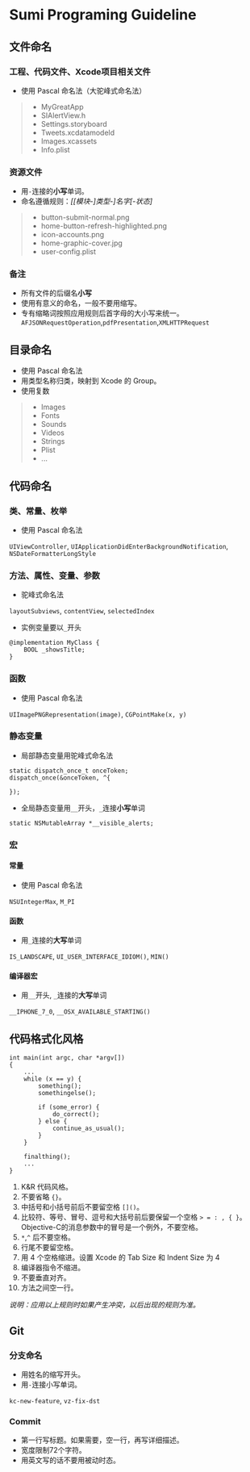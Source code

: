 Sumi Programing Guideline
=========================

## 文件命名

### 工程、代码文件、Xcode项目相关文件

* 使用 Pascal 命名法（大驼峰式命名法）

> * MyGreatApp
> * SIAlertView.h
> * Settings.storyboard
> * Tweets.xcdatamodeld
> * Images.xcassets
> * Info.plist

### 资源文件

* 用`-`连接的**小写**单词。
* 命名遵循规则：*[[模块-]类型-]*名字*[-状态]*

> * button-submit-normal.png
> * home-button-refresh-highlighted.png
> * icon-accounts.png
> * home-graphic-cover.jpg
> * user-config.plist

### 备注

* 所有文件的后缀名**小写**
* 使用有意义的命名，一般不要用缩写。
* 专有缩略词按照应用规则后首字母的大小写来统一。
`AFJSONRequestOperation`,`pdfPresentation`,`XMLHTTPRequest`


## 目录命名

* 使用 Pascal 命名法
* 用类型名称归类，映射到 Xcode 的 Group。
* 使用复数

> * Images
> * Fonts
> * Sounds
> * Videos
> * Strings
> * Plist
> * ...


## 代码命名

### 类、常量、枚举

* 使用 Pascal 命名法

`UIViewController`, `UIApplicationDidEnterBackgroundNotification`, `NSDateFormatterLongStyle`

### 方法、属性、变量、参数

* 驼峰式命名法

`layoutSubviews`, `contentView`, `selectedIndex`

* 实例变量要以`_`开头

```
@implementation MyClass {
    BOOL _showsTitle;
}
```

### 函数

* 使用 Pascal 命名法

`UIImagePNGRepresentation(image)`, `CGPointMake(x, y)`

### 静态变量

* 局部静态变量用驼峰式命名法

```
static dispatch_once_t onceToken;
dispatch_once(&onceToken, ^{

});
```

* 全局静态变量用`__`开头，`_`连接**小写**单词

```
static NSMutableArray *__visible_alerts;
```

### 宏

#### 常量

* 使用 Pascal 命名法

`NSUIntegerMax`, `M_PI`

#### 函数

* 用`_`连接的**大写**单词

`IS_LANDSCAPE`, `UI_USER_INTERFACE_IDIOM()`, `MIN()`

#### 编译器宏

* 用`__`开头, `_`连接的**大写**单词

`__IPHONE_7_0`, `__OSX_AVAILABLE_STARTING()`


## 代码格式化风格

```
int main(int argc, char *argv[])
{
    ...
    while (x == y) {
        something();
        somethingelse();

        if (some_error) {
            do_correct();
        } else {
            continue_as_usual();
        }
    }

    finalthing();
    ...
}
```

1. K&R 代码风格。
2. 不要省略 `{}`。
3. 中括号和小括号前后不要留空格 `[]()`。
4. 比较符、等号、冒号、逗号和大括号前后要保留一个空格 `> = : , { }`。Objective-C的消息参数中的冒号是一个例外，不要空格。
5. `*`,`^` 后不要空格。
6. 行尾不要留空格。
7. 用 4 个空格缩进。设置 Xcode 的 Tab Size 和 Indent Size 为 4
8. 编译器指令不缩进。
9. 不要垂直对齐。
10. 方法之间空一行。

*说明：应用以上规则时如果产生冲突，以后出现的规则为准。*


## Git

### 分支命名

* 用姓名的缩写开头。
* 用`-`连接小写单词。

`kc-new-feature`, `vz-fix-dst`

### Commit

* 第一行写标题。如果需要，空一行，再写详细描述。
* 宽度限制72个字符。
* 用英文写的话不要用被动时态。
